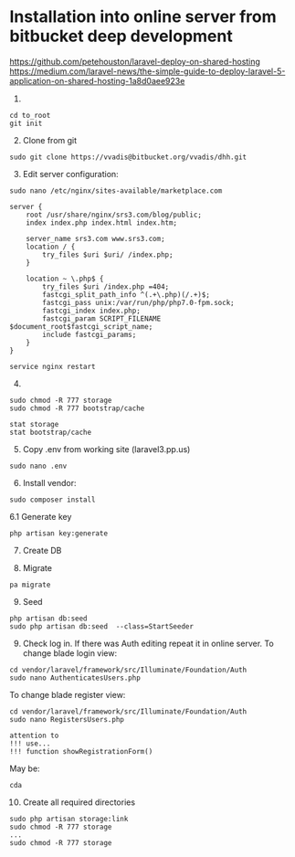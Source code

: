# Installation into online server from bitbucket deep development
https://github.com/petehouston/laravel-deploy-on-shared-hosting
https://medium.com/laravel-news/the-simple-guide-to-deploy-laravel-5-application-on-shared-hosting-1a8d0aee923e

1.
````
cd to_root
git init
````
2. Clone from git
````
sudo git clone https://vvadis@bitbucket.org/vvadis/dhh.git
````

3. Edit server configuration:
````
sudo nano /etc/nginx/sites-available/marketplace.com

server {
    root /usr/share/nginx/srs3.com/blog/public;
    index index.php index.html index.htm;

    server_name srs3.com www.srs3.com;
    location / {
        try_files $uri $uri/ /index.php;
    }

    location ~ \.php$ {
        try_files $uri /index.php =404;
        fastcgi_split_path_info ^(.+\.php)(/.+)$;
        fastcgi_pass unix:/var/run/php/php7.0-fpm.sock;
        fastcgi_index index.php;
        fastcgi_param SCRIPT_FILENAME $document_root$fastcgi_script_name;
        include fastcgi_params;
    }
}

service nginx restart
````
4. 
````
sudo chmod -R 777 storage
sudo chmod -R 777 bootstrap/cache

stat storage
stat bootstrap/cache
````
5. Copy .env from working site
(laravel3.pp.us)
````
sudo nano .env
````

6. Install vendor:
````
sudo composer install
````

6.1 Generate key
````
php artisan key:generate
````
7. Create DB

8. Migrate
````
pa migrate
````

9. Seed
````
php artisan db:seed
sudo php artisan db:seed  --class=StartSeeder
````

9. Check log in. If there was Auth editing repeat it in online server.
To change blade login view:
````
cd vendor/laravel/framework/src/Illuminate/Foundation/Auth
sudo nano AuthenticatesUsers.php
````
To change blade register view:
````
cd vendor/laravel/framework/src/Illuminate/Foundation/Auth
sudo nano RegistersUsers.php

attention to
!!! use...
!!! function showRegistrationForm()
````

May be:
````
cda
````
10. Create all required directories
````
sudo php artisan storage:link
sudo chmod -R 777 storage
...
sudo chmod -R 777 storage
````

